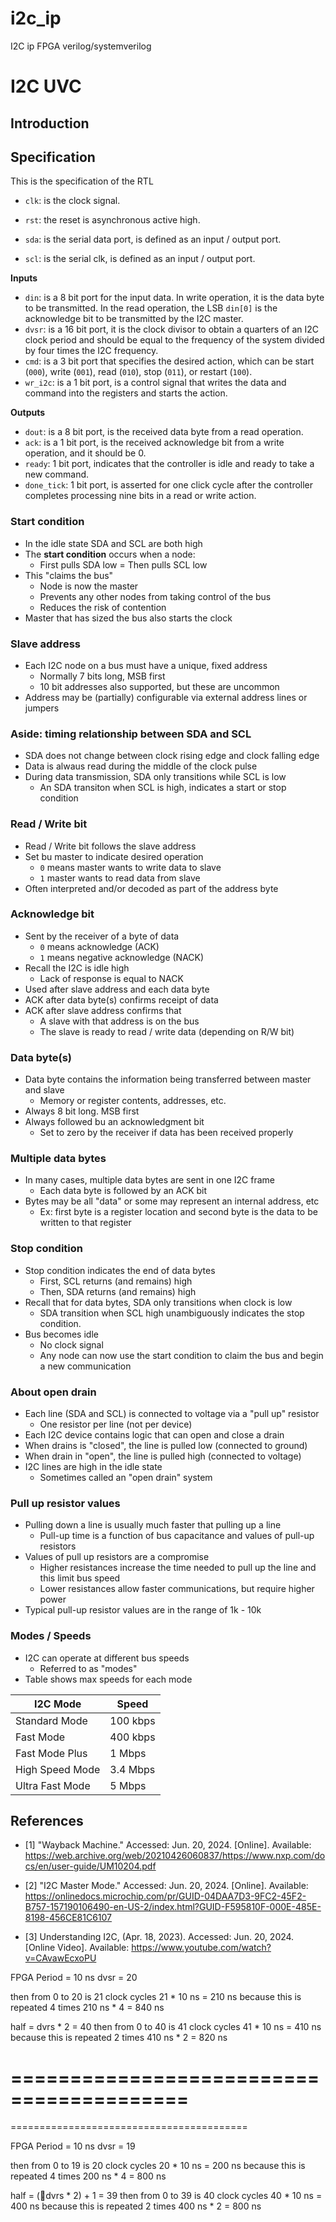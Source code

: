 # i2c_ip
I2C ip FPGA verilog/systemverilog

# I2C UVC

## Introduction


## Specification

This is the specification of the RTL

- `clk`: is the clock signal.
- `rst`: the reset is asynchronous active high.

- `sda`: is the serial data port, is defined as an input / output port.
- `scl`: is the serial clk, is defined as an input / output port.

**Inputs**

- `din`: is a 8 bit port for the input data. In write operation, it is the data byte to be transmitted. In the read operation, the LSB `din[0]` is the acknowledge bit to be transmitted by the I2C master.
- `dvsr`: is a 16 bit port, it is the clock divisor to obtain a quarters of an I2C clock period and should be equal to the frequency of the system divided by four times the I2C frequency.
- `cmd`: is a 3 bit port that specifies the desired action, which can be start (`000`), write (`001`), read (`010`), stop (`011`), or restart (`100`).
- `wr_i2c`: is a 1 bit port, is a control signal that writes the data and command into the registers and starts the action.

**Outputs**

- `dout`: is a 8 bit port, is the received data byte from a read operation.
- `ack`: is a 1 bit port, is the received acknowledge bit from a write operation, and it should be 0.
- `ready`: 1 bit port, indicates that the controller is idle and ready to take a new command.
- `done_tick`: 1 bit port, is asserted for one click cycle after the controller completes processing nine bits in a read or write action.


### Start condition

- In the idle state SDA and SCL are both high
- The **start condition** occurs when a node:
    - First pulls SDA low
    = Then pulls SCL low
- This "claims the bus"
    - Node is now the master
    - Prevents any other nodes from taking control of the bus
    - Reduces the risk of contention
- Master that has sized the bus also starts the clock

### Slave address

- Each I2C node on a bus must have a unique, fixed address
    - Normally 7 bits long, MSB first
    - 10 bit addresses also supported, but these are uncommon
- Address may be (partially) configurable via external address lines or jumpers

### Aside: timing relationship between SDA and SCL

- SDA does not change between clock rising edge and clock falling edge
- Data is alwaus read during the middle of the clock pulse
- During data transmission, SDA only transitions while SCL is low
    - An SDA transiton when SCL is high, indicates a start or stop condition

### Read / Write bit

- Read / Write bit follows the slave address
- Set bu master to indicate desired operation
    - `0` means master wants to write data to slave
    - `1` master wants to read data from slave
- Often interpreted and/or decoded as part of the address byte

### Acknowledge bit

- Sent by the receiver of a byte of data
    - `0` means acknowledge (ACK)
    - `1` means negative acknowledge (NACK)
- Recall the I2C is idle high
    - Lack of response is equal to NACK
- Used after slave address and each data byte
- ACK after data byte(s) confirms receipt of data
- ACK after slave address confirms that 
    - A slave with that address is on the bus
    - The slave is ready to read / write data (depending on R/W bit)


### Data byte(s)

- Data byte contains the information being transferred between master and slave
    - Memory or register contents, addresses, etc.
- Always 8 bit long. MSB first
- Always followed bu an acknowledgment bit
    - Set to zero by the receiver if data has been received properly

### Multiple data bytes

- In many cases, multiple data bytes are sent in one I2C frame
    - Each data byte is followed by an ACK bit
- Bytes may be all "data" or some may represent an internal address, etc
    - Ex: first byte is a register location and second byte is the data to be written to that register

### Stop condition

- Stop condition indicates the end of data bytes
    - First, SCL returns (and remains) high
    - Then, SDA returns (and remains) high
- Recall that for data bytes, SDA only transitions when clock is low
    - SDA transition when SCL high unambiguously indicates the stop condition.
- Bus becomes idle
    - No clock signal
    - Any node can now use the start condition to claim the bus and begin a new communication

### About open drain

- Each line (SDA and SCL) is connected to voltage via a "pull up" resistor
    - One resistor per line (not per device)
- Each I2C device contains logic that can open and close a drain
- When drains is "closed", the line is pulled low (connected to ground)
- When drain in "open", the line is pulled high (connected to voltage)
- I2C lines are high in the idle state
    - Sometimes called an "open drain" system

### Pull up resistor values

- Pulling down a line is usually much faster that pulling up a line
    - Pull-up time is a function of bus capacitance and values of pull-up resistors
- Values of pull up resistors are a compromise
    - Higher resistances increase the time needed to pull up the line and this limit bus speed
    - Lower resistances allow faster communications, but require higher power
- Typical pull-up resistor values are in the range of 1k - 10k


### Modes / Speeds

- I2C can operate at different bus speeds
    -   Referred to as "modes"
- Table shows max speeds for each mode

| I2C Mode        | Speed    |
| --------------- | -------- |
| Standard Mode   | 100 kbps |
| Fast Mode       | 400 kbps |
| Fast Mode Plus  | 1 Mbps   |
| High Speed Mode | 3.4 Mbps |
| Ultra Fast Mode | 5 Mbps   |








## References

- [1] "Wayback Machine." Accessed: Jun. 20, 2024. [Online]. Available: <https://web.archive.org/web/20210426060837/https://www.nxp.com/docs/en/user-guide/UM10204.pdf>

- [2] "I2C Master Mode." Accessed: Jun. 20, 2024. [Online]. Available: <https://onlinedocs.microchip.com/pr/GUID-04DAA7D3-9FC2-45F2-B757-157190106490-en-US-2/index.html?GUID-F595810F-000E-485E-8198-456CE81C6107>

- [3] Understanding I2C, (Apr. 18, 2023). Accessed: Jun. 20, 2024. [Online Video]. Available: <https://www.youtube.com/watch?v=CAvawEcxoPU>







FPGA Period = 10 ns
dvsr = 20

then from 0 to 20 is 21 clock cycles
21 * 10 ns = 210 ns
because this is repeated 4 times
210 ns * 4 = 840 ns


half = dvrs * 2 = 40
then from 0 to 40 is 41 clock cycles
41 * 10 ns = 410 ns
because this is repeated 2 times
410 ns * 2 = 820 ns



=========================================
=========================================
=========================================

FPGA Period = 10 ns
dvsr = 19

then from 0 to 19 is 20 clock cycles
20 * 10 ns = 200 ns
because this is repeated 4 times
200 ns * 4 = 800 ns


half = (dvrs * 2) + 1 = 39
then from 0 to 39 is 40 clock cycles
40 * 10 ns = 400 ns
because this is repeated 2 times
400 ns * 2 = 800 ns